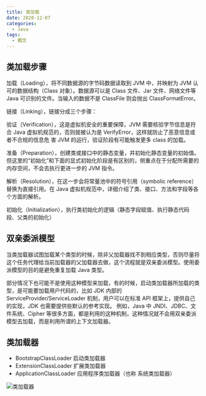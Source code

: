 ```yaml
---
title: 类加载
date: 2020-12-07
categories:
  - Java
tags:
  - 概念
---
```


## 类加载步骤

加载（Loading），将不同数据源的字节码数据读取到 JVM 中，并映射为 JVM 认可的数据结构（Class 对象）。数据源可以是 Class 文件、Jar 文件、网络文件等 Java 可识别的文件。当输入的数据不是 ClassFile 则会抛出 ClassFormatError。

链接（Linking），链接分成三个步骤：

验证（Verification），这是虚拟机安全的重要保障，JVM 需要核验字节信息是符合 Java 虚拟机规范的，否则就被认为是 VerifyError，这样就防止了恶意信息或者不合规的信息危 害 JVM 的运行，验证阶段有可能触发更多 class 的加载。

准备（Preparation），创建类或接口中的静态变量，并初始化静态变量的初始值。但这里的“初始化”和下面的显式初始化阶段是有区别的，侧重点在于分配所需要的内存空间，不会去执行更进一步的 JVM 指令。

解析（Resolution），在这一步会将常量池中的符号引用（symbolic reference）替换为直接引用。在 Java 虚拟机规范中，详细介绍了类、接口、方法和字段等各个方面的解析。

初始化（Initialization），执行类初始化的逻辑（静态字段赋值、执行静态代码段、父类的初始化）

## 双亲委派模型

当类加载器试图加载某个类型的时候，除非父加载器找不到相应类型，否则尽量将这个任务代理给当前加载器的父加载器去做，这个流程就是双亲委派模型。使用委派模型的目的是避免重复加载 Java 类型。

部分情况下也可能不是使用这种模型来加载，有的时候，启动类加载器所加载的类型，是可能要加载用户代码的，比如 JDK 内部的 ServiceProvider/ServiceLoader 机制，用户可以在标准 API 框架上，提供自己的实现，JDK 也需要提供些默认的参考实现。 例如，Java 中 JNDI、JDBC、文件系统、Cipher 等很多方面，都是利用的这种机制，这种情况就不会用双亲委派模型去加载，而是利用所谓的上下文加载器。

## 类加载器

- BootstrapClassLoader 启动类加载器
- ExtensionClassLoader 扩展类加载器
- ApplicationClassLoader 应用程序类加载器（也称 系统类加载器）

![类加载器](https://cdn.jsdelivr.net/gh/syfxlin/pic/2020/12/20201207220218.png)
